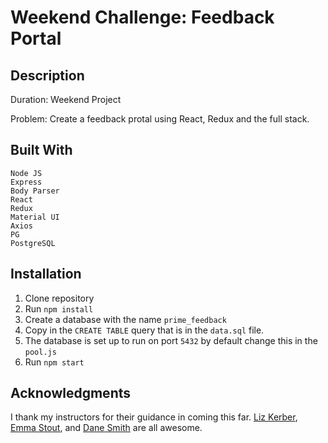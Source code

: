 
# Weekend Challenge: Feedback Portal

## Description

Duration: Weekend Project

Problem: Create a feedback protal using React, Redux and the full stack.



## Built With

    Node JS 
    Express 
    Body Parser 
    React 
    Redux 
    Material UI 
    Axios 
    PG 
    PostgreSQL

## Installation

1. Clone repository 
2. Run `npm install`
3. Create a database with the name `prime_feedback`
4. Copy in the `CREATE TABLE` query that is in the `data.sql` file.
5. The database is set up to run on port `5432` by default change this in the
   `pool.js`
6. Run `npm start`



## Acknowledgments

I thank my instructors for their guidance in coming this far.  [Liz
Kerber](https://github.com/emkerber ), [Emma
Stout](https://github.com/emmastout01), and [Dane
Smith](https://github.com/DoctorHowser) are all awesome.  


